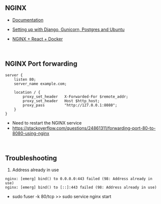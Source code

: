 ## NGINX

- [Documentation](https://www.nginx.com/)

- [Setting up with Django, Gunicorn, Postgres and Ubuntu](https://www.digitalocean.com/community/tutorials/how-to-set-up-django-with-postgres-nginx-and-gunicorn-on-ubuntu-16-04)

- [NGINX + React + Docker](https://medium.com/swlh/dockerizing-a-react-application-with-docker-and-nginx-19e88ef8e99a)

<br/>

## NGINX Port forwarding
```
server {
    listen 80;
    server_name example.com;

    location / {
        proxy_set_header   X-Forwarded-For $remote_addr;
        proxy_set_header   Host $http_host;
        proxy_pass         "http://127.0.0.1:8080";
    }
}
```
- Need to restart the NGINX service
- https://stackoverflow.com/questions/24861311/forwarding-port-80-to-8080-using-nginx

<br/>

## Troubleshooting

1. Address already in use
```
nginx: [emerg] bind() to 0.0.0.0:443 failed (98: Address already in use)
nginx: [emerg] bind() to [::]:443 failed (98: Address already in use)
```

- sudo fuser -k 80/tcp >> sudo service nginx start
